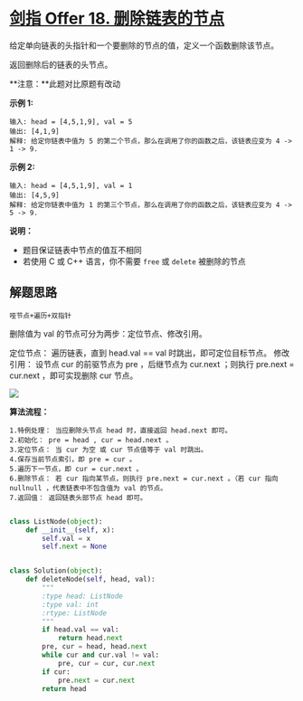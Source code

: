 # [剑指 Offer 18. 删除链表的节点](https://leetcode-cn.com/problems/shan-chu-lian-biao-de-jie-dian-lcof/)

给定单向链表的头指针和一个要删除的节点的值，定义一个函数删除该节点。

返回删除后的链表的头节点。

**注意：**此题对比原题有改动

**示例 1:**

```
输入: head = [4,5,1,9], val = 5
输出: [4,1,9]
解释: 给定你链表中值为 5 的第二个节点，那么在调用了你的函数之后，该链表应变为 4 -> 1 -> 9.
```

**示例 2:**

```
输入: head = [4,5,1,9], val = 1
输出: [4,5,9]
解释: 给定你链表中值为 1 的第三个节点，那么在调用了你的函数之后，该链表应变为 4 -> 5 -> 9.
```

**说明：**

- 题目保证链表中节点的值互不相同
- 若使用 C 或 C++ 语言，你不需要 `free` 或 `delete` 被删除的节点



## 解题思路

```
哑节点+遍历+双指针
```

删除值为 val 的节点可分为两步：定位节点、修改引用。

定位节点： 遍历链表，直到 head.val == val 时跳出，即可定位目标节点。
修改引用： 设节点 cur 的前驱节点为 pre ，后继节点为 cur.next ；则执行 pre.next = cur.next ，即可实现删除 cur 节点。

![](https://pic.leetcode-cn.com/0091d27673ec013c5557c7f9e7c731d3437f0ce655439269a6e24ce501235e4b-Picture0.png)

**算法流程：**

```
1.特例处理： 当应删除头节点 head 时，直接返回 head.next 即可。
2.初始化： pre = head , cur = head.next 。
3.定位节点： 当 cur 为空 或 cur 节点值等于 val 时跳出。
4.保存当前节点索引，即 pre = cur 。
5.遍历下一节点，即 cur = cur.next 。
6.删除节点： 若 cur 指向某节点，则执行 pre.next = cur.next 。（若 cur 指向 nullnull ，代表链表中不包含值为 val 的节点。
7.返回值： 返回链表头部节点 head 即可。


```

```python
class ListNode(object):
    def __init__(self, x):
        self.val = x
        self.next = None


class Solution(object):
    def deleteNode(self, head, val):
        """
        :type head: ListNode
        :type val: int
        :rtype: ListNode
        """
        if head.val == val:
            return head.next
        pre, cur = head, head.next
        while cur and cur.val != val:
            pre, cur = cur, cur.next
        if cur:
            pre.next = cur.next
        return head

```

